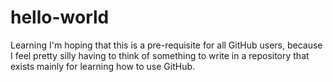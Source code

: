 # hello-world
Learning
I'm hoping that this is a pre-requisite for all GitHub users, because I feel pretty silly having to think of something to write in a repository that exists mainly for learning how to use GitHub. 
